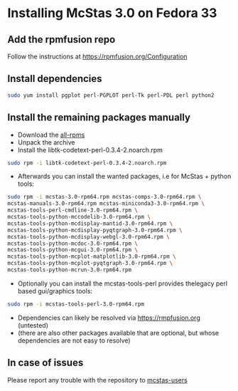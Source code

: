 # Installing McStas 3.0 on Fedora 33

## Add the rpmfusion repo
Follow the instructions at https://rpmfusion.org/Configuration

## Install dependencies
```bash
sudo yum install pgplot perl-PGPLOT perl-Tk perl-PDL perl python2
```

## Install the remaining packages manually
* Download the [all-rpms](http://download.mcstas.org/mcstas-3.0/linux/fedora/all-rpms.tgz)
* Unpack the archive
* Install the libtk-codetext-perl-0.3.4-2.noarch.rpm
```bash
sudo rpm -i libtk-codetext-perl-0.3.4-2.noarch.rpm
```
* Afterwards you can install the wanted packages, i.e for McStas + python
tools:
```bash
sudo rpm -i mcstas-3.0-rpm64.rpm mcstas-comps-3.0-rpm64.rpm \
mcstas-manuals-3.0-rpm64.rpm mcstas-miniconda3-3.0-rpm64.rpm \
mcstas-tools-perl-cmdline-3.0-rpm64.rpm \
mcstas-tools-python-mccodelib-3.0-rpm64.rpm \
mcstas-tools-python-mcdisplay-mantid-3.0-rpm64.rpm \
mcstas-tools-python-mcdisplay-pyqtgraph-3.0-rpm64.rpm \
mcstas-tools-python-mcdisplay-webgl-3.0-rpm64.rpm \
mcstas-tools-python-mcdoc-3.0-rpm64.rpm \
mcstas-tools-python-mcgui-3.0-rpm64.rpm \
mcstas-tools-python-mcplot-matplotlib-3.0-rpm64.rpm \
mcstas-tools-python-mcplot-pyqtgraph-3.0-rpm64.rpm \
mcstas-tools-python-mcrun-3.0-rpm64.rpm
```

* Optionally you can install the mcstas-tools-perl provides thelegacy perl based gui/graphics tools:
```bash
sudo rpm -i mcstas-tools-perl-3.0-rpm64.rpm
```
* Dependencies can likely be resolved via https://rmpfusion.org (untested)
* (there are also other packages available that are optional, but
  whose dependencies are not easy to resolve)

## In case of issues
Please report any trouble with the repository to [mcstas-users](mailto:mcstas-users@mcstas.org)

